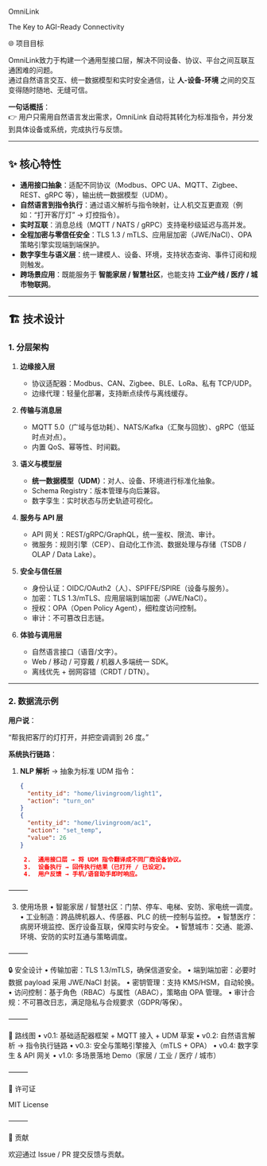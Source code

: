 OmniLink

The Key to AGI-Ready Connectivity

🌐 项目目标  

OmniLink致力于构建一个通用型接口层，解决不同设备、协议、平台之间互联互通困难的问题。  
通过自然语言交互、统一数据模型和实时安全通信，让 **人-设备-环境** 之间的交互变得随时随地、无缝可信。  

**一句话概括**：  
👉 用户只需用自然语言发出需求，OmniLink 自动将其转化为标准指令，并分发到具体设备或系统，完成执行与反馈。  

---

## ✨ 核心特性  

- **通用接口抽象**：适配不同协议（Modbus、OPC UA、MQTT、Zigbee、REST、gRPC 等），输出统一数据模型（UDM）。  
- **自然语言到指令执行**：通过语义解析与指令映射，让人机交互更直观（例如：“打开客厅灯” → 灯控指令）。  
- **实时互联**：消息总线（MQTT / NATS / gRPC）支持毫秒级延迟与高并发。  
- **全程加密与零信任安全**：TLS 1.3 / mTLS、应用层加密（JWE/NaCl）、OPA 策略引擎实现端到端保护。  
- **数字孪生与语义层**：统一建模人、设备、环境，支持状态查询、事件订阅和规则触发。  
- **跨场景应用**：既能服务于 **智能家居 / 智慧社区**，也能支持 **工业产线 / 医疗 / 城市物联网**。  

---

## 🏗️ 技术设计  

### 1. 分层架构  

1. **边缘接入层**  
   - 协议适配器：Modbus、CAN、Zigbee、BLE、LoRa、私有 TCP/UDP。  
   - 边缘代理：轻量化部署，支持断点续传与离线缓存。  

2. **传输与消息层**  
   - MQTT 5.0（广域与低功耗）、NATS/Kafka（汇聚与回放）、gRPC（低延时点对点）。  
   - 内置 QoS、幂等性、时间戳。  

3. **语义与模型层**  
   - **统一数据模型（UDM）**：对人、设备、环境进行标准化抽象。  
   - Schema Registry：版本管理与向后兼容。  
   - 数字孪生：实时状态与历史轨迹可视化。  

4. **服务与 API 层**  
   - API 网关：REST/gRPC/GraphQL，统一鉴权、限流、审计。  
   - 微服务：规则引擎（CEP）、自动化工作流、数据处理与存储（TSDB / OLAP / Data Lake）。  

5. **安全与信任层**  
   - 身份认证：OIDC/OAuth2（人）、SPIFFE/SPIRE（设备与服务）。  
   - 加密：TLS 1.3/mTLS、应用层端到端加密（JWE/NaCl）。  
   - 授权：OPA（Open Policy Agent），细粒度访问控制。  
   - 审计：不可篡改日志链。  

6. **体验与调用层**  
   - 自然语言接口（语音/文字）。  
   - Web / 移动 / 可穿戴 / 机器人多端统一 SDK。  
   - 离线优先 + 弱网容错（CRDT / DTN）。  

---

### 2. 数据流示例  

**用户说**：  

“帮我把客厅的灯打开，并把空调调到 26 度。”

**系统执行链路**：  
1. **NLP 解析** → 抽象为标准 UDM 指令：  
   ```json
   {
     "entity_id": "home/livingroom/light1",
     "action": "turn_on"
   }
   {
     "entity_id": "home/livingroom/ac1",
     "action": "set_temp",
     "value": 26
   }

	2.	通用接口层 → 将 UDM 指令翻译成不同厂商设备协议。
	3.	设备执行 → 回传执行结果（已打开 / 已设定）。
	4.	用户反馈 → 手机/语音助手即时响应。

⸻

3. 使用场景
•	智能家居 / 智慧社区：门禁、停车、电梯、安防、家电统一调度。
•	工业制造：跨品牌机器人、传感器、PLC 的统一控制与监控。
•	智慧医疗：病房环境监控、医疗设备互联，保障实时与安全。
•	智慧城市：交通、能源、环境、安防的实时互通与策略调度。

⸻

🔒 安全设计
•	传输加密：TLS 1.3/mTLS，确保信道安全。
•	端到端加密：必要时数据 payload 采用 JWE/NaCl 封装。
•	密钥管理：支持 KMS/HSM，自动轮换。
•	访问控制：基于角色（RBAC）与属性（ABAC），策略由 OPA 管理。
•	审计合规：不可篡改日志，满足隐私与合规要求（GDPR/等保）。

⸻

🚀 路线图
•	v0.1: 基础适配器框架 + MQTT 接入 + UDM 草案
•	v0.2: 自然语言解析 → 指令执行链路
•	v0.3: 安全与策略引擎接入（mTLS + OPA）	
•	v0.4: 数字孪生 & API 网关
•	v1.0: 多场景落地 Demo（家居 / 工业 / 医疗 / 城市）

⸻

📄 许可证

MIT License

⸻

🤝 贡献

欢迎通过 Issue / PR 提交反馈与贡献。

